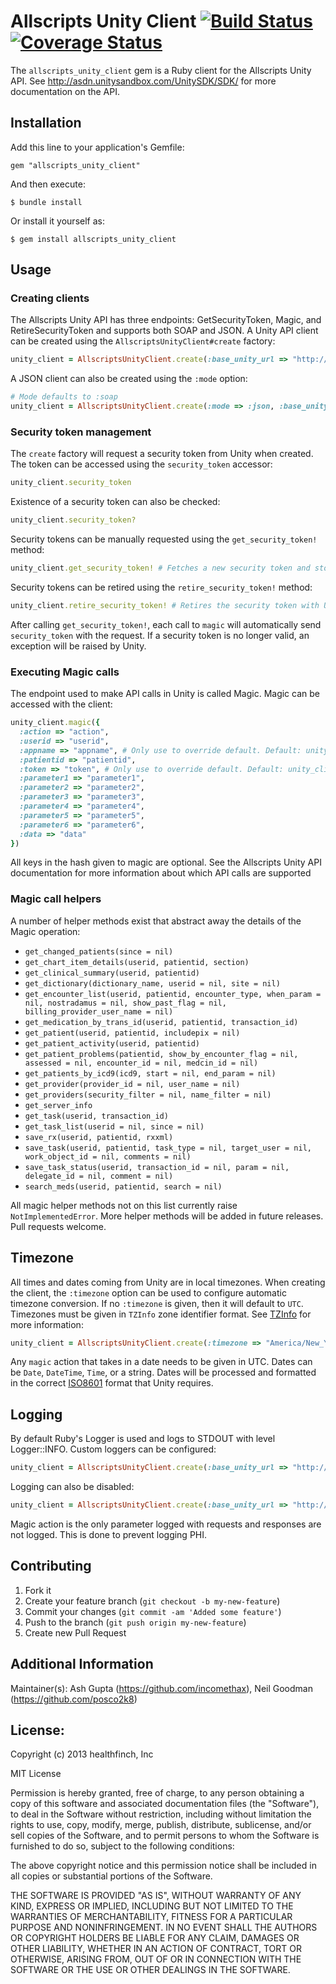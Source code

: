 # Allscripts Unity Client [![Build Status](https://travis-ci.org/healthfinch/allscripts-unity-client.png?branch=version1)](https://travis-ci.org/healthfinch/allscripts-unity-client) [![Coverage Status](https://coveralls.io/repos/healthfinch/allscripts-unity-client/badge.png?branch=version1)](https://coveralls.io/r/healthfinch/allscripts-unity-client?branch=version1)

The `allscripts_unity_client` gem is a Ruby client for the Allscripts Unity API.  See http://asdn.unitysandbox.com/UnitySDK/SDK/ for more documentation on the API.
 
## Installation

Add this line to your application's Gemfile:

    gem "allscripts_unity_client"

And then execute:

    $ bundle install

Or install it yourself as:

    $ gem install allscripts_unity_client

## Usage

### Creating clients

The Allscripts Unity API has three endpoints: GetSecurityToken, Magic, and RetireSecurityToken and supports both SOAP and JSON.
A Unity API client can be created using the `AllscriptsUnityClient#create` factory:

```ruby
unity_client = AllscriptsUnityClient.create(:base_unity_url => "http://unity.base.url", :appname => "appname", :username => "username", :password => "password")
```

A JSON client can also be created using the `:mode` option:

```ruby
# Mode defaults to :soap
unity_client = AllscriptsUnityClient.create(:mode => :json, :base_unity_url => "http://unity.base.url", :appname => "appname", :username => "username", :password => "password")
```

### Security token management

The `create` factory will request a security token from Unity when created. The token can be accessed using the `security_token` accessor:

```ruby
unity_client.security_token
```

Existence of a security token can also be checked:

```ruby
unity_client.security_token?
```

Security tokens can be manually requested using the `get_security_token!` method:

```ruby
unity_client.get_security_token! # Fetches a new security token and stores it in security_token
```

Security tokens can be retired using the `retire_security_token!` method:

```ruby
unity_client.retire_security_token! # Retires the security token with Unity and sets security_token to nil
```

After calling `get_security_token!`, each call to `magic` will automatically send `security_token` with the request. If a security token is
no longer valid, an exception will be raised by Unity.

### Executing Magic calls

The endpoint used to make API calls in Unity is called Magic. Magic can be accessed with the client:

```ruby
unity_client.magic({
  :action => "action",
  :userid => "userid",
  :appname => "appname", # Only use to override default. Default: unity_client.appname
  :patientid => "patientid",
  :token => "token", # Only use to override default. Default: unity_client.security_token
  :parameter1 => "parameter1",
  :parameter2 => "parameter2",
  :parameter3 => "parameter3",
  :parameter4 => "parameter4",
  :parameter5 => "parameter5",
  :parameter6 => "parameter6",
  :data => "data"
})
```

All keys in the hash given to magic are optional. See the Allscripts Unity API documentation for more information
about which API calls are supported

### Magic call helpers

A number of helper methods exist that abstract away the details of the Magic operation:

 - `get_changed_patients(since = nil)`
 - `get_chart_item_details(userid, patientid, section)`
 - `get_clinical_summary(userid, patientid)`
 - `get_dictionary(dictionary_name, userid = nil, site = nil)`
 - `get_encounter_list(userid, patientid, encounter_type, when_param = nil, nostradamus = nil, show_past_flag = nil, billing_provider_user_name = nil)`
 - `get_medication_by_trans_id(userid, patientid, transaction_id)`
 - `get_patient(userid, patientid, includepix = nil)`
 - `get_patient_activity(userid, patientid)`
 - `get_patient_problems(patientid, show_by_encounter_flag = nil, assessed = nil, encounter_id = nil, medcin_id = nil)`
 - `get_patients_by_icd9(icd9, start = nil, end_param = nil)`
 - `get_provider(provider_id = nil, user_name = nil)`
 - `get_providers(security_filter = nil, name_filter = nil)`
 - `get_server_info`
 - `get_task(userid, transaction_id)`
 - `get_task_list(userid = nil, since = nil)`
 - `save_rx(userid, patientid, rxxml)`
 - `save_task(userid, patientid, task_type = nil, target_user = nil, work_object_id = nil, comments = nil)`
 - `save_task_status(userid, transaction_id = nil, param = nil, delegate_id = nil, comment = nil)`
 - `search_meds(userid, patientid, search = nil)`

All magic helper methods not on this list currently raise `NotImplementedError`. More helper methods will be added in future releases. Pull requests welcome.

## Timezone

All times and dates coming from Unity are in local timezones. When creating the client, the `:timezone` option can be used to configure
automatic timezone conversion. If no `:timezone` is given, then it will default to `UTC`. Timezones must be given in `TZInfo` zone identifier
format. See [TZInfo](http://tzinfo.github.io/) for more information:

```ruby
unity_client = AllscriptsUnityClient.create(:timezone => "America/New_York", :base_unity_url => "http://unity.base.url", :appname => "appname", :username => "username", :password => "password")
```

Any `magic` action that takes in a date needs to be given in UTC. Dates can be `Date`, `DateTime`, `Time`, or a string. Dates will be processed and formatted in the correct
[ISO8601](http://en.wikipedia.org/wiki/ISO_8601) format that Unity requires.

## Logging

By default Ruby's Logger is used and logs to STDOUT with level Logger::INFO. Custom loggers can be configured:

```ruby
unity_client = AllscriptsUnityClient.create(:base_unity_url => "http://unity.base.url", :appname => "appname", :username => "username", :password => "password", :logger => Rails.logger)
```

Logging can also be disabled:

```ruby
unity_client = AllscriptsUnityClient.create(:base_unity_url => "http://unity.base.url", :appname => "appname", :username => "username", :password => "password", :log => false)
```

Magic action is the only parameter logged with requests and responses are not logged. This is done to prevent logging PHI.

## Contributing

1. Fork it
2. Create your feature branch (`git checkout -b my-new-feature`)
3. Commit your changes (`git commit -am 'Added some feature'`)
4. Push to the branch (`git push origin my-new-feature`)
5. Create new Pull Request

## Additional Information

Maintainer(s):  Ash Gupta (https://github.com/incomethax), Neil Goodman (https://github.com/posco2k8)

## License:

Copyright (c) 2013 healthfinch, Inc

MIT License

Permission is hereby granted, free of charge, to any person obtaining
a copy of this software and associated documentation files (the
"Software"), to deal in the Software without restriction, including
without limitation the rights to use, copy, modify, merge, publish,
distribute, sublicense, and/or sell copies of the Software, and to
permit persons to whom the Software is furnished to do so, subject to
the following conditions:

The above copyright notice and this permission notice shall be
included in all copies or substantial portions of the Software.

THE SOFTWARE IS PROVIDED "AS IS", WITHOUT WARRANTY OF ANY KIND,
EXPRESS OR IMPLIED, INCLUDING BUT NOT LIMITED TO THE WARRANTIES OF
MERCHANTABILITY, FITNESS FOR A PARTICULAR PURPOSE AND
NONINFRINGEMENT. IN NO EVENT SHALL THE AUTHORS OR COPYRIGHT HOLDERS BE
LIABLE FOR ANY CLAIM, DAMAGES OR OTHER LIABILITY, WHETHER IN AN ACTION
OF CONTRACT, TORT OR OTHERWISE, ARISING FROM, OUT OF OR IN CONNECTION
WITH THE SOFTWARE OR THE USE OR OTHER DEALINGS IN THE SOFTWARE.